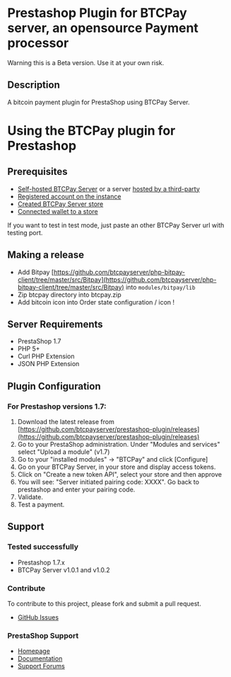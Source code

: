 # Prestashop Plugin for BTCPay server, an opensource Payment processor

Warning this is a Beta version. Use it at your own risk.

## Description

A bitcoin payment plugin for PrestaShop using BTCPay Server.

# Using the BTCPay plugin for Prestashop

## Prerequisites

* [Self-hosted BTCPay Server](./Deployment.md) or a server [hosted by a third-party](./ThirdPartyHosting.md)
* [Registered account on the instance](./RegisterAccount.md)
* [Created BTCPay Server store](./CreateStore.md)
* [Connected wallet to a store](./WalletSetup.md)

If you want to test in test mode, just paste an other BTCPay Server url with testing port.

## Making a release

* Add Bitpay [https://github.com/btcpayserver/php-bitpay-client/tree/master/src/Bitpay](https://github.com/btcpayserver/php-bitpay-client/tree/master/src/Bitpay) into `modules/bitpay/lib`
* Zip btcpay directory into btcpay.zip
* Add bitcoin icon into Order state configuration / icon !

## Server Requirements

* PrestaShop 1.7
* PHP 5+
* Curl PHP Extension
* JSON PHP Extension

## Plugin Configuration

### For Prestashop versions 1.7:

1. Download the latest release from [https://github.com/btcpayserver/prestashop-plugin/releases](https://github.com/btcpayserver/prestashop-plugin/releases)
2. Go to your PrestaShop administration. Under "Modules and services" select "Upload a module" (v1.7)
3. Go to your "installed modules" -> "BTCPay" and click [Configure]<br />
4. Go on your BTCPay Server, in your store and display access tokens.
5. Click on "Create a new token API", select your store and then approve
6. You will see: "Server initiated pairing code: XXXX". Go back to prestashop and enter your pairing code.
7. Validate.
8. Test a payment.

## Support

### Tested successfully

* Prestashop 1.7.x
* BTCPay Server v1.0.1 and v1.0.2

### Contribute

To contribute to this project, please fork and submit a pull request.

* [GitHub Issues](https://github.com/btcpayserver/prestashop-plugin/issues)

### PrestaShop Support

* [Homepage](http://www.prestashop.com)
* [Documentation](http://doc.prestashop.com/)
* [Support Forums](http://www.prestashop.com/forums/)
